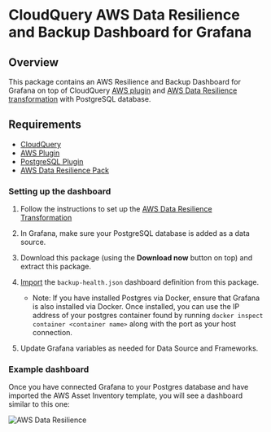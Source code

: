 # CloudQuery AWS Data Resilience and Backup Dashboard for Grafana

## Overview

This package contains an AWS Resilience and Backup Dashboard for Grafana on top of CloudQuery [AWS plugin](https://hub.cloudquery.io/plugins/source/cloudquery/aws) and [AWS Data Resilience transformation](https://hub.cloudquery.io/addons/transformation/cloudquery/aws-data-resilience) with PostgreSQL database.

## Requirements

- [CloudQuery](https://cli-docs.cloudquery.io/docs/quickstart/)
- [AWS Plugin](https://hub.cloudquery.io/plugins/source/cloudquery/aws)
- [PostgreSQL Plugin](https://hub.cloudquery.io/plugins/destination/cloudquery/postgresql)
- [AWS Data Resilience Pack](https://hub.cloudquery.io/addons/transformation/cloudquery/aws-data-resilience/)

### Setting up the dashboard

1. Follow the instructions to set up the [AWS Data Resilience Transformation](https://hub.cloudquery.io/addons/transformation/cloudquery/aws-data-resilience/)

2. In Grafana, make sure your PostgreSQL database is added as a data source.

3. Download this package (using the **Download now** button on top) and extract this package.
4. [Import](https://grafana.com/docs/grafana/latest/dashboards/build-dashboards/import-dashboards/) the `backup-health.json` dashboard definition from this package.

   - Note: If you have installed Postgres via Docker, ensure that Grafana is also installed via Docker. Once installed, you can use the IP address of your postgres container found by running `docker inspect container <container name>` along with the port as your host connection.

5. Update Grafana variables as needed for Data Source and Frameworks.

### Example dashboard

Once you have connected Grafana to your Postgres database and have imported the AWS Asset Inventory template, you will see a dashboard similar to this one:

![AWS Data Resilience](/images/aws-resiliency-dash.png)

